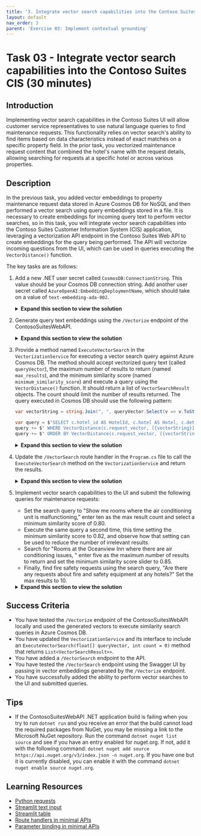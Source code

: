 ```yaml
---
title: '3. Integrate vector search capabilities into the Contoso Suites CIS'
layout: default
nav_order: 3
parent: 'Exercise 03: Implement contextual grounding'
---
```


# Task 03 - Integrate vector search capabilities into the Contoso Suites CIS (30 minutes)

## Introduction

Implementing vector search capabilities in the Contoso Suites UI will allow customer service representatives to use natural language queries to find maintenance requests. This functionality relies on vector search's ability to find items based on data characteristics instead of exact matches on a specific property field. In the prior task, you vectorized maintenance request content that combined the hotel's name with the request details, allowing searching for requests at a specific hotel or across various properties.

## Description

In the previous task, you added vector embeddings to property maintenance request data stored in Azure Cosmos DB for NoSQL and then performed a vector search using query embeddings stored in a file. It is necessary to create embeddings for incoming query text to perform vector searches, so in this task, you will integrate vector search capabilities into the Contoso Suites Customer Information System (CIS) application, leveraging a vectorization API endpoint in the Contoso Suites Web API to create embeddings for the query being performed. The API will vectorize incoming questions from the UI, which can be used in queries executing the `VectorDistance()` function.

The key tasks are as follows:

1. Add a new .NET user secret called `CosmosDB:ConnectionString`. This value should be your Cosmos DB connection string. Add another user secret called `AzureOpenAI:EmbeddingDeploymentName`, which should take on a value of `text-embedding-ada-002`.

    <details markdown="block">
    <summary><strong>Expand this section to view the solution</strong></summary>

    To add the user secrets, run the following command:

      ```sh
      dotnet user-secrets set "CosmosDB:ConnectionString" "{YOUR_CONNECTION_STRING}"
      dotnet user-secrets set "CosmosDB:DatabaseName" "ContosoSuites"
      dotnet user-secrets set "CosmosDB:MaintenanceRequestsContainerName" "MaintenanceRequests"
      dotnet user-secrets set "AzureOpenAI:EmbeddingDeploymentName" "text-embedding-ada-002"
      ```

    </details>

2. Generate query text embeddings using the `/Vectorize` endpoint of the ContosoSuitesWebAPI.

    <details markdown="block">
    <summary><strong>Expand this section to view the solution</strong></summary>

    The steps to generate vector embeddings for query text using the ContosoSuitesWebAPI's `/Vectorize` endpoint are as follows:
      - In Visual Studio Code, open a new terminal window and change the directory to `src\ContotoSuitesWebAPI`.
      - At the terminal prompt, enter the following command to run the API locally:

        ```bash
        dotnet run
        ```

      - Once the API has started, as indicated by output in the terminal stating `Now listening on: http://localhost:5292`, open a web browser and navigate to the [Swagger UI page for the API](http://localhost:5292/swagger/).

        {: .note }
        > If you are using a GitHub Codespaces instance, open the website in a browser and navigate to the **/swagger** URL.

      - Expand the `/Vectorize` endpoint block on the Swagger UI page.

        ![The Swagger UI page is displayed with the expand button for the Vectorize endpoint highlighted.](../../media/Solution/0303-web-api-swagger-ui.png)

      - Within the `/Vectorize` block, select **Try it out**.

        ![The try it out button is highlighted for the Vectorize endpoint.](../../media/Solution/0303-web-api-swagger-vectorize-try-it-out.png)

      - Enter the query "rooms where the air conditioning is not working" into the **text** box, then select **Execute**.

        ![In the Vectorize block, the text block is highlighted with the query text above entered and the execute button is highlighted.](../../media/Solution/0303-web-api-swagger-vectorize-execute.png)

      - Observe the **Response body** returned. The response contains an array of floating point values representing the query text. This array contains 1536 dimensions.
      - Copy the entire response body, including the opening and closing square brackets.

        ![The Response body block for the vectorization request is highlighted.](../../media/Solution/0303-web-api-swagger-vectorize-response-body.png)

      - In the [Azure portal](https://portal.azure.com), navigate to your Cosmos DB resource and select **Data Explorer** in the left-hand menu.
      - In the Data Explorer, expand the **ContosoSuites** database and the **MaintenanceRequests** container, then select **Items**.
      - On the toolbar, select **New SQL Query**.
      - In the new query window, paste in the following query:

        ```sql
        SELECT c.hotel, c.details, VectorDistance(c.request_vector, <QUERY_VECTOR>) AS SimilarityScore
        FROM c
        ```

      - Replace the `<QUERY_VECTOR>` token in the query with the vector output you copied from the API response body.
      - Select **Execute Query** on the toolbar and observe the output in the **Results** panel.
      - In Visual Studio Code, stop the API project by selecting the terminal window where it is running and pressing CTRL+C.

    </details>

3. Provide a method named `ExecuteVectorSearch` in the `VectorizationService` for executing a vector search query against Azure Cosmos DB. The method should accept vectorized query text (called `queryVector`), the maximum number of results to return (named `max_results`), and the minimum similarity score (named `minimum_similarity_score`) and execute a query using the `VectorDistance()` function. It should return a list of `VectorSearchResult` objects. The count should limit the number of results returned. The query executed in Cosmos DB should use the following pattern:

    ```csharp
    var vectorString = string.Join(", ", queryVector.Select(v => v.ToString(CultureInfo.InvariantCulture)).ToArray());

    var query = $"SELECT c.hotel_id AS HotelId, c.hotel AS Hotel, c.details AS Details, c.source AS Source, VectorDistance(c.request_vector, [{vectorString}]) AS SimilarityScore FROM c";
    query += $" WHERE VectorDistance(c.request_vector, [{vectorString}]) > {minimum_similarity_score.ToString(CultureInfo.InvariantCulture)}";
    query += $" ORDER BY VectorDistance(c.request_vector, [{vectorString}])";
    ```

    <details markdown="block">
    <summary><strong>Expand this section to view the solution</strong></summary>

    To provide a method in the `VectorizationService` and an API endpoint for executing a vector search query against Azure Cosmos DB:
      - In Visual Studio Code, open the `IVectorizationService.cs` file in the `src\ContosoSuitesWebAPI` folder and complete `Exercise 3 Task 3 TODO #1` by uncommenting the interface definition for the `ExecuteVectorSearch` method.
      - Next, open the `VectorizationService.cs` file in the `src\ContosoSuitesWebAPI` folder and complete `Exercise 3 Task 3 TODO #2` by uncommenting the method definition for the `ExecuteVectorSearch` method.

    </details>

4. Update the `/VectorSearch` route handler in the `Program.cs` file to call the `ExecuteVectorSearch` method on the `VectorizationService` and return the results.

    <details markdown="block">
    <summary><strong>Expand this section to view the solution</strong></summary>

    To complete the code for the exposing `/VectorSearch` endpoint on the API:
      - Open the `Program.cs` file in the `src\ContosoSuitesWebAPI` folder, locate the `app.MapPost("/VectorSearch"...)` route handler, and complete `Exercise 3 Task 3 TODO #3` by writing code to call the `ExecuteVectorSearch` method on the `VectorizationService` and returning the results. The body of the route handler should contain the following or similar code:

        ```csharp
        var results = await vectorizationService.ExecuteVectorSearch(queryVector, max_results, minimum_similarity_score);
        return results;
        ```

      - Return to the terminal prompt and enter the following command again to start the API locally:

        ```bash
        dotnet run
        ```

      - Once the API has started, test the `/VectorSearch` endpoint by opening a web browser and navigating to the [Swagger UI page for the API](http://localhost:5292/swagger/).
      - On the Swagger UI page, use the `/Vectorize` endpoint to generate embeddings for the query text "rooms where the air conditioning is not working", as you did previously.
      - Copy the entire response body, including the opening and closing square brackets.
      - Expand the `/VectorSearch` endpoint block and select **Try it out**.
      - Enter "5" into the `max_results` parameter box.
      - Enter "0.5" into the `minimum_similarity_score` parameter box.
      - Paste the vector embeddings you copied from the output of the `/Vectorize` endpoint into the `Request body` block, and select **Execute**.

        ![The inputs into the max_results, minimum_similarity_score, and request body boxes are highlighted in the VectorSearch block, and the Execute button is highlighted.](../../media/Solution/0303-web-api-swagger-vector-search-execute.png)

      - Ensure the response body contains a collection of `VectorSearchResult` objects. The output should look similar to the following:

        ```json
        [
          {
            "hotelId": 13,
            "hotel": "Seaside Luxury Resort",
            "details": "Guest in room 220 reported that the air conditioning is not cooling properly.",
            "source": "customer",
            "similarityScore": 0.8718685
          },
          {
            "hotelId": 1,
            "hotel": "Oceanview Inn",
            "details": "The air conditioning (A/C) unit in room 105 is malfunctioning and making a loud noise. This needs maintenance attention.",
            "source": "staff",
            "similarityScore": 0.8505241
          },
          {
            "hotelId": 1,
            "hotel": "Oceanview Inn",
            "details": "The air conditioning (A/C) unit in room 227 is malfunctioning and making a loud noise. Customer will be out of the room between 5:00 and 8:30 PM this evening. This needs immediate maintenance attention. If the issue cannot be resolved, we will need to move the customer to a new room.",
            "source": "customer",
            "similarityScore": 0.8503952
          },
          {
            "hotelId": 13,
            "hotel": "Seaside Luxury Resort",
            "details": "Reported issue with the thermostat in room 110. Maintenance needs to check the HVAC system.",
            "source": "staff",
            "similarityScore": 0.8419426
          },
          {
            "hotelId": 1,
            "hotel": "Oceanview Inn",
            "details": "Reported issue with the thermostat in room 210. Maintenance needs to check the HVAC system.",
            "source": "staff",
            "similarityScore": 0.8410596
          }
        ]
        ```

      - Leave the Web API running for the next step.

    </details>

5. Implement vector search capabilities to the UI and submit the following queries for maintenance requests:
    - Set the search query to "Show me rooms where the air conditioning unit is malfunctioning," enter ten as the max result count and select a  minimum similarity score of 0.80.
    - Execute the same query a second time, this time setting the minimum similarity score to 0.82, and observe how that setting can be used to reduce  the number of irrelevant results.
    - Search for "Rooms at the Oceanview Inn where there are air conditioning issues, " enter five as the maximum number of results to return and set  the minimum similarity score slider to 0.85.
    - Finally, find fire safety requests using the search query, "Are there any requests about fire and safety equipment at any hotels?" Set the max  results to 10.

    <details markdown="block">
    <summary><strong>Expand this section to view the solution</strong></summary>

    To add vector search capabilities to the UI, open the file `src\ContosoSuitesDashboard\pages\3_Vector_Search.py`. The code will run as-is, but will not have knowledge of how to vectorize query text or perform vector searches. To support vector search capabilities, make the following changes to the Python script.
      - In the `if query:` block of the Submit button code in the `main()` function:
        - Vectorize the search query text by completing `Exercise 3 Task 3 TODO #4`. Send the search query text to the `handle_query_vectorization()` method and set the results to a variable.
        - Perform a vector search by completing `Exercise 3 Task 3 TODO #5`. Pass the vectorized search query, along with the desired number of results, to the `handle_vector_search()` function.
        - Display the results in a table by completing `Exercise 3 Task 3 TODO #6`. Use the `st.table()` method and provide the JSON value from the search results.
        - The completed code for the `if st.button("Submit")` block should look like the following:

          ```python
          if st.button("Submit"):
                    with st.spinner("Performing vector search..."):
                        if query:
                            # Vectorize the query text.
                            # Exercise 3 Task 3 TODO #4: Get the vectorized query text by calling handle_query_vectorization.
                            query_vector = handle_query_vectorization(query)
                            # Perform the vector search.
                            # Exercise 3 Task 3 TODO #5: Get the vector search results by calling handle_vector_search.
                            vector_search_results = handle_vector_search(query_vector, max_results, minimum_similarity_score)
                            # Display the results.
                            st.write("## Results")
                            # Exercise 3 Task 3 TODO #6: Display the results as a table.
                            st.table(vector_search_results.json())
                        else:
                            st.warning("Please enter a query.")
          ```

          {: .note }
          > Python code is sensitive to indentation and formatting, so pay close attention to indentation if copying and pasting the above code into the `3_Vector_Search.py` file.

      - Test your completed code by opening a new terminal window in Visual Studio Code, navigating to the `src\ContosoSuitesDashboard` folder, and running the following command to start the Streamlit dashboard:

        ```bash
        python -m streamlit run Index.py
        ```

      - Navigate to the **Vector Search** page using the left-hand menu in the browser windows that opens, and then submit the following queries for maintenance requests and observe the results:
        - Set the search query to "Show me rooms where the air conditioning unit is malfunctioning," enter ten as the max result count and select a minimum similarity score of 0.80.
        - Execute the same query a second time, this time setting the minimum similarity score to 0.82, and observe how that setting can be used to reduce the number of irrelevant results.
        - Search for "Rooms at the Oceanview Inn where there are air conditioning issues, " enter five as the maximum number of results to return and set the minimum similarity score slider to 0.85.
        - Find fire safety requests using the search query, "Are there any requests about fire and safety equipment at any hotels?" Set the max results to 10.

    </details>

## Success Criteria

- You have tested the `/Vectorize` endpoint of the ContosoSuitesWebAPI locally and used the generated vectors to execute similarity search queries in Azure Cosmos DB.
- You have updated the `VectorizationService` and its interface to include an `ExecuteVectorSearch(float[] queryVector, int count = 0)` method that returns `List<VectorSearchResult>>`.
- You have added a `/VectorSearch` endpoint to the API.
- You have tested the `/VectorSearch` endpoint using the Swagger UI by passing in vector embeddings generated by the `/Vectorize` endpoint.
- You have successfully added the ability to perform vector searches to the UI and submitted queries.

## Tips

- If the ContosoSuitesWebAPI .NET application build is failing when you try to run `dotnet run` and you receive an error that the build cannot load the required packages from NuGet, you may be missing a link to the Microsoft NuGet repository. Run the command `dotnet nuget list source` and see if you have an entry enabled for nuget.org. If not, add it with the following command: `dotnet nuget add source https://api.nuget.org/v3/index.json -n nuget.org`. If you have one but it is currently disabled, you can enable it with the command `dotnet nuget enable source nuget.org`.

## Learning Resources

- [Python requests](https://requests.readthedocs.io/en/latest/user/quickstart/#make-a-request)
- [Streamlit text input](https://docs.streamlit.io/develop/api-reference/widgets/st.text_input)
- [Streamlit table](https://docs.streamlit.io/develop/api-reference/data/st.table)
- [Route handlers in minimal APIs](https://learn.microsoft.com/aspnet/core/fundamentals/minimal-apis/route-handlers?view=aspnetcore-8.0)
- [Parameter binding in minimal APIs](https://learn.microsoft.com/aspnet/core/fundamentals/minimal-apis/parameter-binding?view=aspnetcore-8.0)
